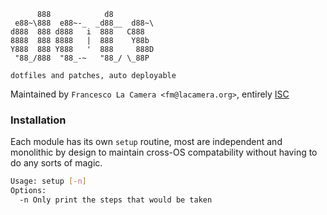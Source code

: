 ```
      888            d8          
 e88~\888  e88~-_  _d88__  d88~\ 
d888  888 d888   i  888   C888   
8888  888 8888   |  888    Y88b  
Y888  888 Y888   '  888     888D 
 "88_/888  "88_-~   "88_/ \_88P
 
dotfiles and patches, auto deployable
```  
Maintained by `Francesco La Camera <fm@lacamera.org>`, entirely [ISC](LICENSE)

### Installation
Each module has its own `setup` routine, most are independent and
monolithic by design to maintain cross-OS compatability
without having to do any sorts of magic.
```sh
Usage: setup [-n]
Options:
  -n Only print the steps that would be taken
```
